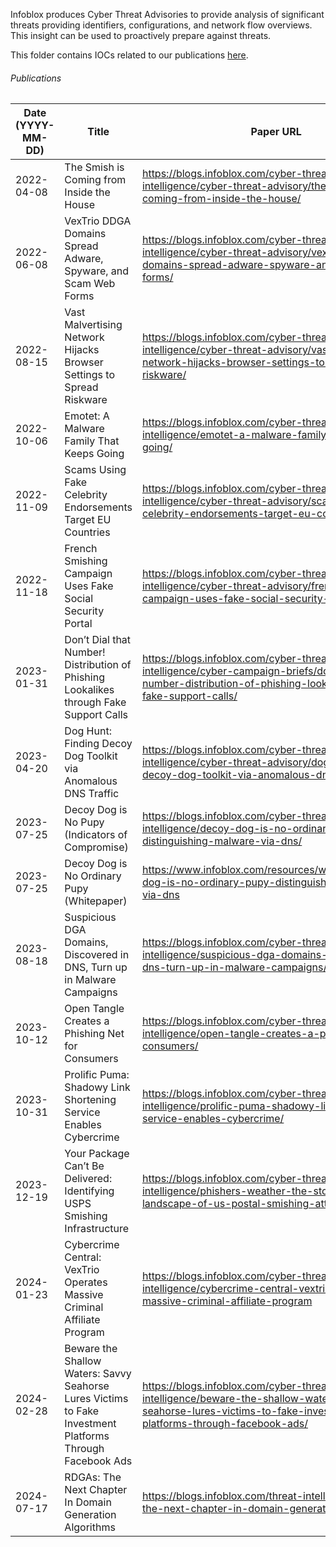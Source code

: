 Infoblox produces Cyber Threat Advisories to provide analysis of significant threats providing identifiers, configurations, and network flow overviews. This insight can be used to proactively prepare against threats.

This folder contains IOCs related to our publications [here](https://blogs.infoblox.com/category/cyber-threat-intelligence/cyber-threat-advisory/).


###### Publications
| Date (YYYY-MM-DD) | Title                                                                 | Paper URL                                                                                                                                         | Data File                                                                                                      |
|-------------------|-----------------------------------------------------------------------|---------------------------------------------------------------------------------------------------------------------------------------------------|----------------------------------------------------------------------------------------------------------------|
| 2022-04-08        | The Smish is Coming from Inside the House                             | https://blogs.infoblox.com/cyber-threat-intelligence/cyber-threat-advisory/the-smish-is-coming-from-inside-the-house/                             | https://github.com/infobloxopen/threat-intelligence/blob/main/csv/indicators/smishing_cta_20220408_iocs.csv    |
| 2022-06-08        | VexTrio DDGA Domains Spread Adware, Spyware, and Scam Web Forms       | https://blogs.infoblox.com/cyber-threat-intelligence/cyber-threat-advisory/vextrio-ddga-domains-spread-adware-spyware-and-scam-web-forms/         | https://github.com/infobloxopen/threat-intelligence/blob/main/csv/indicators/vextrio_cta_20220606_iocs.csv     |
| 2022-08-15        | Vast Malvertising Network Hijacks Browser Settings to Spread Riskware | https://blogs.infoblox.com/cyber-threat-intelligence/cyber-threat-advisory/vast-malvertising-network-hijacks-browser-settings-to-spread-riskware/ | https://github.com/infobloxopen/threat-intelligence/blob/main/csv/indicators/omnatuor_cta_20220815_iocs.csv    |
| 2022-10-06        | Emotet: A Malware Family That Keeps Going                             | https://blogs.infoblox.com/cyber-threat-intelligence/emotet-a-malware-family-that-keeps-going/                                                    | https://github.com/infobloxopen/threat-intelligence/blob/main/csv/indicators/emotet_cta_20221006_iocs.csv      |
| 2022-11-09        | Scams Using Fake Celebrity Endorsements Target EU Countries           | https://blogs.infoblox.com/cyber-threat-intelligence/cyber-threat-advisory/scams-using-fake-celebrity-endorsements-target-eu-countries/           | https://github.com/infobloxopen/threat-intelligence/blob/main/csv/indicators/metacoin_cta_20221109_iocs.csv    |
| 2022-11-18        | French Smishing Campaign Uses Fake Social Security Portal             | https://blogs.infoblox.com/cyber-threat-intelligence/cyber-threat-advisory/french-smishing-campaign-uses-fake-social-security-portal/             | https://github.com/infobloxopen/threat-intelligence/blob/main/csv/indicators/ameli_cta_20221118_iocs.csv       |
| 2023-01-31 | Don’t Dial that Number! Distribution of Phishing Lookalikes through Fake Support Calls | https://blogs.infoblox.com/cyber-threat-intelligence/cyber-campaign-briefs/dont-dial-that-number-distribution-of-phishing-lookalikes-through-fake-support-calls/ | https://github.com/infobloxopen/threat-intelligence/blob/main/csv/lookalikes_malicious_rmm_ccb_20230131_iocs.csv  |
| 2023-04-20        | Dog Hunt: Finding Decoy Dog Toolkit via Anomalous DNS Traffic         | https://blogs.infoblox.com/cyber-threat-intelligence/cyber-threat-advisory/dog-hunt-finding-decoy-dog-toolkit-via-anomalous-dns-traffic/          | https://github.com/infobloxopen/threat-intelligence/blob/main/csv/indicators/decoy_dog_cta_20230420_iocs.csv   |
| 2023-07-25        | Decoy Dog is No Pupy (Indicators of Compromise)                       | https://blogs.infoblox.com/cyber-threat-intelligence/decoy-dog-is-no-ordinary-pupy-distinguishing-malware-via-dns/                                                                                                             | https://github.com/infobloxopen/threat-intelligence/blob/main/research_data/decoy_dog/decoy_dog_cta_20230714_iocs.csv        |
| 2023-07-25        | Decoy Dog is No Ordinary Pupy (Whitepaper)                  | https://www.infoblox.com/resources/whitepaper/decoy-dog-is-no-ordinary-pupy-distinguishing-malware-via-dns                                                                                                                                        | https://github.com/infobloxopen/threat-intelligence/blob/main/research_data/decoy_dog/                                       |
| 2023-08-18        | Suspicious DGA Domains, Discovered in DNS, Turn up in Malware Campaigns | https://blogs.infoblox.com/cyber-threat-intelligence/suspicious-dga-domains-discovered-in-dns-turn-up-in-malware-campaigns/ | https://github.com/infobloxopen/threat-intelligence/blob/main/csv/indicators/suspicious_dga_cta_20230823.csv   |
| 2023-10-12        | Open Tangle Creates a Phishing Net for Consumers | https://blogs.infoblox.com/cyber-threat-intelligence/open-tangle-creates-a-phishing-net-for-consumers/ | https://github.com/infobloxopen/threat-intelligence/blob/main/csv/indicators/open_tangle_cta_20231012_iocs.csv |
| 2023-10-31        | Prolific Puma: Shadowy Link Shortening Service Enables Cybercrime | https://blogs.infoblox.com/cyber-threat-intelligence/prolific-puma-shadowy-link-shortening-service-enables-cybercrime/ | https://github.com/infobloxopen/threat-intelligence/tree/main/indicators/prolific_puma_20231031.csv        |
| 2023-12-19        | Your Package Can’t Be Delivered: Identifying USPS Smishing Infrastructure | https://blogs.infoblox.com/cyber-threat-intelligence/phishers-weather-the-storm-the-dns-landscape-of-us-postal-smishing-attacks/ | https://github.com/infobloxopen/threat-intelligence/tree/main/indicators/usps_cta_20231219.csv             |
| 2024-01-23        | Cybercrime Central: VexTrio Operates Massive Criminal Affiliate Program | https://blogs.infoblox.com/cyber-threat-intelligence/cybercrime-central-vextrio-operates-massive-criminal-affiliate-program | https://github.com/infobloxopen/threat-intelligence/tree/main/indicators/vextrio_cta_20240123_iocs.csv     |
| 2024-02-28        | Beware the Shallow Waters: Savvy Seahorse Lures Victims to Fake Investment Platforms Through Facebook Ads | https://blogs.infoblox.com/cyber-threat-intelligence/beware-the-shallow-waters-savvy-seahorse-lures-victims-to-fake-investment-platforms-through-facebook-ads/ | https://github.com/infobloxopen/threat-intelligence/tree/main/indicators/savvy_seahorse_20240228_iocs.csv     |
| 2024-07-17        | RDGAs: The Next Chapter In Domain Generation Algorithms | https://blogs.infoblox.com/threat-intelligence/rdgas-the-next-chapter-in-domain-generation-algorithms/ | https://github.com/infobloxopen/threat-intelligence/tree/main/indicators/rdga_20240717.csv     |
